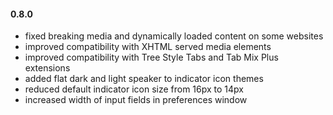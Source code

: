 #### 0.8.0
* fixed breaking media and dynamically loaded content on some websites
* improved compatibility with XHTML served media elements
* improved compatibility with Tree Style Tabs and Tab Mix Plus extensions
* added flat dark and light speaker to indicator icon themes
* reduced default indicator icon size from 16px to 14px
* increased width of input fields in preferences window